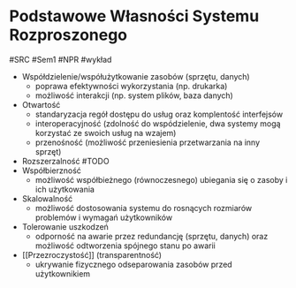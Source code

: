 # Podstawowe Własności Systemu Rozproszonego
#SRC #Sem1 #NPR #wykład 

- Współdzielenie/współużytkowanie zasobów (sprzętu, danych)
	- poprawa efektywności wykorzystania (np. drukarka)
	- możliwość interakcji (np. system plików, baza danych)
- Otwartość
	- standaryzacja regół dostępu do usług oraz komplentość interfejsów
	- interoperacyjność (zdolność do wspódzielenie, dwa systemy mogą korzystać ze swoich usług na wzajem)
	- przenośność (możliwość przeniesienia przetwarzania na inny sprzęt)
- Rozszerzalność
#TODO
- Współbierzność
	- możliwość współbieżnego (równoczesnego) ubiegania się o zasoby i ich użytkowania
- Skalowalność
	- możliwość dostosowania systemu do rosnących rozmiarów problemów i wymagań użytkowników
- Tolerowanie uszkodzeń
	- odporność na awarie przez redundancję (sprzętu, danych) oraz możliwość odtworzenia spójnego stanu po awarii
- [[Przezroczystość]] (transparentność)
	- ukrywanie fizycznego odseparowania zasobów przed użytkownikiem 
